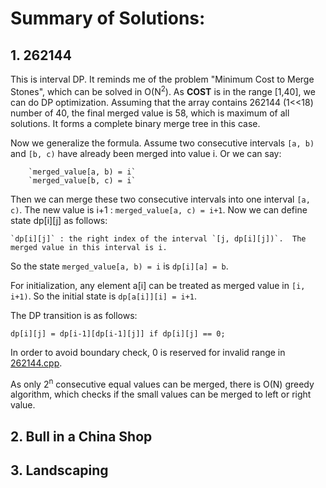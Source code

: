 # Summary of Solutions:

## 1. 262144

This is interval DP.  It reminds me of the problem "Minimum Cost to Merge Stones", which can be solved in O(N<sup>2</sup>).  As **COST** is in the range [1,40], we can do DP optimization.  Assuming that the array contains 262144 (1<<18) number of 40, the final merged value is 58, which is maximum of all solutions.  It forms a complete binary merge tree in this case.

Now we generalize the formula.  Assume two consecutive intervals `[a, b)` and `[b, c)` have already been merged into value i.  Or we can say:

        `merged_value[a, b) = i`
        `merged_value[b, c) = i`

Then we can merge these two consecutive intervals into one interval `[a, c)`.  The new value is i+1 : `merged_value[a, c) = i+1`.  Now we can define state dp[i][j] as follows:

    `dp[i][j]` : the right index of the interval `[j, dp[i][j])`.  The merged value in this interval is i.

So the state `merged_value[a, b) = i` is `dp[i][a] = b`.

For initialization, any element a[i] can be treated as merged value in `[i, i+1)`.  So the initial state is `dp[a[i]][i] = i+1`.

The DP transition is as follows:

    dp[i][j] = dp[i-1][dp[i-1][j]] if dp[i][j] == 0;

In order to avoid boundary check, 0 is reserved for invalid range in [262144.cpp](262144.cpp).

As only 2<sup>n</sup> consecutive equal values can be merged, there is O(N) greedy algorithm, which checks if the small values can be merged to left or right value.

## 2. Bull in a China Shop

## 3. Landscaping
